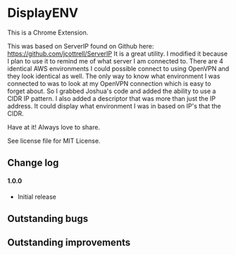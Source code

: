 DisplayENV
========
This is a Chrome Extension.

This was based on ServerIP found on Github here: https://github.com/jcottrell/ServerIP It is a great utility.  I modified it because I plan to use it to remind me of what server I am connected to.  There are 4 identical AWS environments I could possible connect to using OpenVPN and they look identical as well.  The only way to know what environment I was connected to was to look at my OpenVPN connection which is easy to forget about.  So I grabbed Joshua's code and added the ability to use a CIDR IP pattern.  I also added a descriptor that was more than just the IP address.  It could display what environment I was in based on IP's that the CIDR. 

Have at it!  Always love to share.

See license file for MIT License.

Change log
----------

#### 1.0.0

* Initial release


Outstanding bugs
----------------


Outstanding improvements
------------------------

